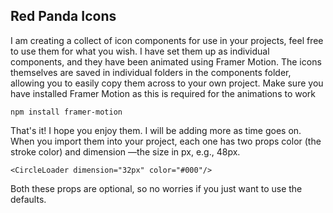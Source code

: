 ## Red Panda Icons

I am creating a collect of icon components for use in your projects, feel free to use them for what you wish.
I have set them up as individual components, and they have been animated using Framer Motion.
The icons themselves are saved in individual folders in the components folder, allowing you to easily copy them
across to your own project.
Make sure you have installed Framer Motion as this is required for the animations to work

`npm install framer-motion`

That's it!
I hope you enjoy them.
I will be adding more as time goes on.
When you import them into your project,
each one has two props color (the stroke color) and dimension —the size in px, e.g., 48px.

`<CircleLoader dimension="32px" color="#000"/>`

Both these props are optional, so no worries if you just want to use the defaults.

